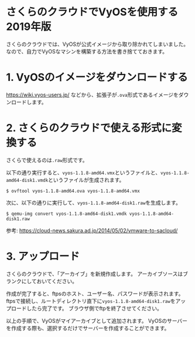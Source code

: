 さくらのクラウドでVyOSを使用する 2019年版
===

さくらのクラウドでは、VyOSが公式イメージから取り除かれてしまいました。
なので、自力でVyOSなマシンを構築する方法を書き捨てておきます。

# 1. VyOSのイメージをダウンロードする

https://wiki.vyos-users.jp/ などから、拡張子が`.ova`形式であるイメージをダウンロードします。

# 2. さくらのクラウドで使える形式に変換する

さくらで使えるのは`.raw`形式です。

以下の通り実行すると、`vyos-1.1.8-amd64.vmx`というファイルと、`vyos-1.1.8-amd64-disk1.vmdk`というファイルが生成されます。

```
$ ovftool vyos-1.1.8-amd64.ova vyos-1.1.8-amd64.vmx
```

次に、以下の通りに実行して、`vyos-1.1.8-amd64-disk1.raw`を生成します。
```
$ qemu-img convert vyos-1.1.8-amd64-disk1.vmdk vyos-1.1.8-amd64-disk1.raw
```

参考: https://cloud-news.sakura.ad.jp/2014/05/02/vmware-to-sacloud/

# 3. アップロード

さくらのクラウドで、「アーカイブ」を新規作成します。
アーカイブソースはブランクにしておいてください。

作成が完了すると、ftpsのホスト、ユーザー名、パスワードが表示されます。
ftpsで接続し、ルートディレクトリ直下に`vyos-1.1.8-amd64-disk1.raw`をアップロードしたら完了です。
ブラウザ側でftpを終了させてください。


以上の手順で、VyOSがマイアーカイブとして追加されます。
VyOSのサーバーを作成する際も、選択するだけでサーバーを作成することができます。
